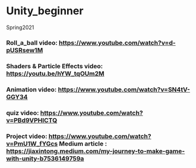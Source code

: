 # Unity_beginner
Spring2021

### Roll_a_ball video: https://www.youtube.com/watch?v=d-pUSRsew1M

### Shaders & Particle Effects video: https://youtu.be/hYW_tqOUm2M

### Animation video: https://www.youtube.com/watch?v=SN4tV-GGY34

### quiz video: https://www.youtube.com/watch?v=PBd9VPHlCTQ 

### Project video: https://www.youtube.com/watch?v=PmU1W_fYGcs     Medium article : https://jiaxintong.medium.com/my-journey-to-make-game-with-unity-b7536149759a

